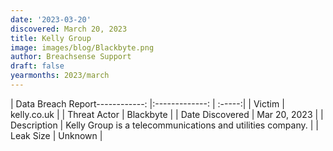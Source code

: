 ```yaml
---
date: '2023-03-20'
discovered: March 20, 2023
title: Kelly Group
image: images/blog/Blackbyte.png
author: Breachsense Support
draft: false
yearmonths: 2023/march
---
```


| Data Breach Report------------:     |:-------------:    | :-----:|
| Victim      | kelly.co.uk      | 
| Threat Actor      | Blackbyte      | 
| Date Discovered      | Mar 20, 2023      | 
| Description      | Kelly Group is a telecommunications and utilities company.      | 
| Leak Size      | Unknown      | 

